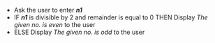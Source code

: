 - Ask the user to enter **_n1_**
- IF **_n1_** is divisible by 2 and remainder is equal to 0 THEN
    Display _The given no. is even_ to the user
- ELSE Display _The given no. is odd_ to the user 
